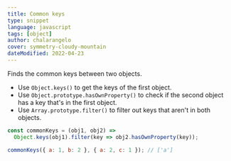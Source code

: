 ```yaml
---
title: Common keys
type: snippet
language: javascript
tags: [object]
author: chalarangelo
cover: symmetry-cloudy-mountain
dateModified: 2022-04-23
---
```


Finds the common keys between two objects.

- Use `Object.keys()` to get the keys of the first object.
- Use `Object.prototype.hasOwnProperty()` to check if the second object has a key that's in the first object.
- Use `Array.prototype.filter()` to filter out keys that aren't in both objects.

```js
const commonKeys = (obj1, obj2) =>
  Object.keys(obj1).filter(key => obj2.hasOwnProperty(key));
```

```js
commonKeys({ a: 1, b: 2 }, { a: 2, c: 1 }); // ['a']
```
